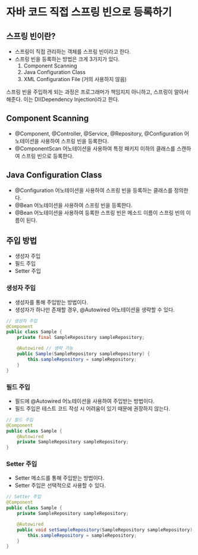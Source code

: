 # 자바 코드 직접 스프링 빈으로 등록하기

## 스프링 빈이란?

- 스프링이 직접 관리하는 객체를 스프링 빈이라고 한다.
- 스프링 빈을 등록하는 방법은 크게 3가지가 있다.
    1. Component Scanning
    2. Java Configuration Class
    3. XML Configuration File (거의 사용하지 않음)

스프링 빈을 주입하게 되는 과정은 프로그래머가 책임지지 아니하고, 스프링이 알아서 해준다. 이는 DI(Dependency Injection)라고 한다.

## Component Scanning

- @Component, @Controller, @Service, @Repository, @Configuration 어노테이션을 사용하여 스프링 빈을 등록한다.
- @ComponentScan 어노테이션을 사용하여 특정 패키지 이하의 클래스를 스캔하여 스프링 빈으로 등록한다.

## Java Configuration Class

- @Configuration 어노테이션을 사용하여 스프링 빈을 등록하는 클래스를 정의한다.
- @Bean 어노테이션을 사용하여 스프링 빈을 등록한다.
- @Bean 어노테이션을 사용하여 등록한 스프링 빈은 메소드 이름이 스프링 빈의 이름이 된다.

## 주입 방법

- 생성자 주입
- 필드 주입
- Setter 주입

### 생성자 주입

- 생성자를 통해 주입받는 방법이다.
- 생성자가 하나만 존재할 경우, @Autowired 어노테이션을 생략할 수 있다.

```java
// 생성자 주입
@Component
public class Sample {
    private final SampleRepository sampleRepository;

    @Autowired // 생략 가능
    public Sample(SampleRepository sampleRepository) {
        this.sampleRepository = sampleRepository;
    }
}
```

### 필드 주입

- 필드에 @Autowired 어노테이션을 사용하여 주입받는 방법이다.
- 필드 주입은 테스트 코드 작성 시 어려움이 있기 때문에 권장하지 않는다.

```java
// 필드 주입
@Component
public class Sample {
    @Autowired
    private SampleRepository sampleRepository;
}
```

### Setter 주입

- Setter 메소드를 통해 주입받는 방법이다.
- Setter 주입은 선택적으로 사용할 수 있다.

```java
// Setter 주입
@Component
public class Sample {
    private SampleRepository sampleRepository;

    @Autowired
    public void setSampleRepository(SampleRepository sampleRepository) {
        this.sampleRepository = sampleRepository;
    }
}
```
